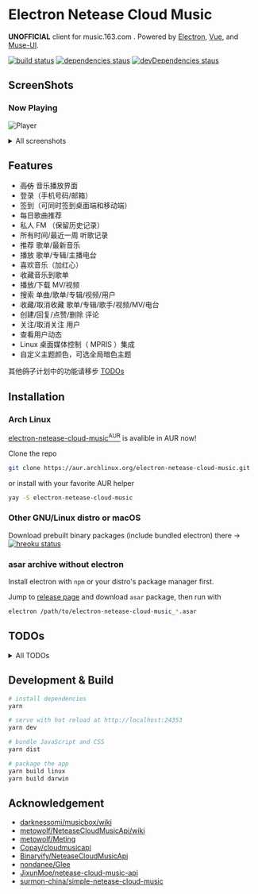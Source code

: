 # Electron Netease Cloud Music

**UNOFFICIAL** client for music.163.com . Powered by [Electron](https://electronjs.org), [Vue](https://vuejs.org), and [Muse-UI](https://muse-ui.org).

[![build status](https://api.travis-ci.org/Rocket1184/electron-netease-cloud-music.svg?branch=master)](https://travis-ci.org/Rocket1184/electron-netease-cloud-music/builds)
[![dependencies staus](https://david-dm.org/rocket1184/electron-netease-cloud-music/status.svg)](https://david-dm.org/rocket1184/electron-netease-cloud-music)
[![devDependencies staus](https://david-dm.org/rocket1184/electron-netease-cloud-music/dev-status.svg)](https://david-dm.org/rocket1184/electron-netease-cloud-music?type=dev)

## ScreenShots

### Now Playing

![Player](https://user-images.githubusercontent.com/13914967/52464615-8cee9900-2bb6-11e9-8aa3-a74d8cf7bea5.png)

<details>

<summary>All screenshots</summary>

### 首页

![Index](https://user-images.githubusercontent.com/13914967/52464576-629cdb80-2bb6-11e9-8caa-68975db3ddc3.png)

### 私人 FM

![Radio](https://user-images.githubusercontent.com/13914967/52464706-e656c800-2bb6-11e9-8aad-dd1a92b3f132.png)

### 每日歌曲推荐

![RecommendSongs](https://user-images.githubusercontent.com/13914967/52464628-9aa41e80-2bb6-11e9-9da2-17ca364a35a7.png)

### 我的收藏（歌单、专辑、歌手、视频）

![Favirote Playlist](https://user-images.githubusercontent.com/13914967/52467459-967cfe80-2bc0-11e9-8ab2-a44cee5d163a.png)

![Favorite Artist](https://user-images.githubusercontent.com/13914967/52467487-ad235580-2bc0-11e9-95b2-beaf97728e6d.png)

![Favorite Video](https://user-images.githubusercontent.com/13914967/52467495-b3b1cd00-2bc0-11e9-83ca-f06bbb7c22cb.png)

### 搜索

![Search Album](https://user-images.githubusercontent.com/13914967/52467752-916c7f00-2bc1-11e9-8d7f-524e81481402.png)

### 应用设置

![Settings](https://user-images.githubusercontent.com/13914967/52468251-1e640800-2bc3-11e9-9c60-b342f6ae4010.png)

### 自定义色调 & 暗色主题

![Dark Settings](https://user-images.githubusercontent.com/13914967/52464866-739a1c80-2bb7-11e9-8e19-41a00fa9b857.png)

![Dark Player](https://user-images.githubusercontent.com/13914967/52467317-0f2f8b00-2bc0-11e9-9c01-39a471e97803.png)

![Dark Album Detail](https://user-images.githubusercontent.com/13914967/52467878-e7d9bd80-2bc1-11e9-9d62-59347999eeb1.png)

</details>

## Features

- ~~高仿~~ 音乐播放界面
- 登录（手机号码/邮箱）
- 签到（可同时签到桌面端和移动端）
- 每日歌曲推荐
- 私人 FM （保留历史记录）
- 所有时间/最近一周 听歌记录
- 推荐 歌单/最新音乐
- 播放 歌单/专辑/主播电台
- 喜欢音乐（加红心）
- 收藏音乐到歌单
- 播放/下载 MV/视频
- 搜索 单曲/歌单/专辑/视频/用户
- 收藏/取消收藏 歌单/专辑/歌手/视频/MV/电台
- 创建/回复/点赞/删除 评论
- 关注/取消关注 用户
- 查看用户动态
- Linux 桌面媒体控制（ MPRIS ）集成
- 自定义主题颜色，可选全局暗色主题

其他~~鸽了~~计划中的功能请移步 [TODOs](#todos)

## Installation

### Arch Linux

[electron-netease-cloud-music<sup>AUR</sup>](https://aur.archlinux.org/packages/electron-netease-cloud-music/) is avalible in AUR now!

Clone the repo

```sh
git clone https://aur.archlinux.org/electron-netease-cloud-music.git
```

or install with your favorite AUR helper

```sh
yay -S electron-netease-cloud-music
```

### Other GNU/Linux distro or macOS

Download prebuilt binary packages (include bundled electron) there -> [![hreoku status](https://heroku-badge.herokuapp.com/?app=ncm-releases&style=flat&svg=1)](https://ncm-releases.herokuapp.com/)

### asar archive without electron

Install electron with `npm` or your distro's package manager first.

Jump to [release page](https://ncm-releases.herokuapp.com/) and download `asar` package, then run with

```sh
electron /path/to/electron-netease-cloud-music_*.asar
```

## TODOs

<details>
<summary>All TODOs</summary>

- [ ] 各种搜索
  - [x] 单曲
    - [x] 显示结果
    - [x] 插入播放列表
    - [x] 双击立即播放
  - [x] 歌手
    - [x] 显示结果
    - [x] 歌手页面
  - [x] 专辑
    - [x] 显示结果
    - [x] 专辑详情页面
  - [x] 歌单
    - [x] 显示结果
    - [x] 歌单内容页面
  - [x] MV
    - [x] 显示结果
    - [x] MV 页面
    - [x] 播放
    - [x] 下载（真的有人会下载网易云的带水印 MV 吗）
  - [x] 用户
    - [x] 显示结果
    - [x] 用户信息页面
  - [x] 主播电台
    - [x] 显示结果
    - [x] 电台详情页面
- [x] 每日歌曲推荐
  - [x] 播放
  - [x] 不感兴趣
- [ ] 其他推荐资源
  - [x] 推荐歌单
  - [x] 推荐 MV
  - [x] 最新音乐
  - [ ] 标记为不感兴趣
- [x] 私人 FM
  - [x] 获取 FM
  - [x] 不喜欢
- [ ] 歌单编辑
  - [ ] 创建歌单
  - [ ] 修改简介
  - [ ] 删除歌曲
  - [ ] 歌曲排序 （这个网页端似乎做不到）
- [x] 各种评论的读写
  - [x] 单曲
  - [x] 歌单
  - [x] 专辑
  - [x] 视频/MV
  - [x] 电台节目
- [x] 各种已收藏的资源的读写
  - [x] 歌单
  - [x] 歌手
  - [x] 专辑
  - [x] 视频/MV
  - [x] 主播电台
- [ ] 音乐云盘
  - [ ] 列表
  - [ ] 播放
  - [ ] 上传
- [ ] 私信读写 （真的有人用一个音乐 App 来聊天吗）
- [ ] 通知消息 （私信，评论， @ 等）
- [ ] 各种榜单 （反正我不用，鸽了鸽了）
- [ ] 首页 Banner （哈？这是广告吧）
- [ ] 朋友动态 （嗯 ... 我觉得不太行）

</details>

## Development & Build

``` bash
# install dependencies
yarn

# serve with hot reload at http://localhost:24353
yarn dev

# bundle JavaScript and CSS
yarn dist

# package the app
yarn build linux
yarn build darwin
```

## Acknowledgement

- [darknessomi/musicbox/wiki](https://github.com/darknessomi/musicbox/wiki)
- [metowolf/NeteaseCloudMusicApi/wiki](https://github.com/metowolf/NeteaseCloudMusicApi/wiki)
- [metowolf/Meting](https://github.com/metowolf/Meting)
- [Copay/cloudmusicapi](https://github.com/Copay/cloudmusicapi)
- [Binaryify/NeteaseCloudMusicApi](https://github.com/Binaryify/NeteaseCloudMusicApi)
- [nondanee/Glee](https://github.com/nondanee/Glee)
- [JixunMoe/netease-cloud-music-api](https://github.com/JixunMoe/netease-cloud-music-api)
- [surmon-china/simple-netease-cloud-music](https://github.com/surmon-china/simple-netease-cloud-music)
